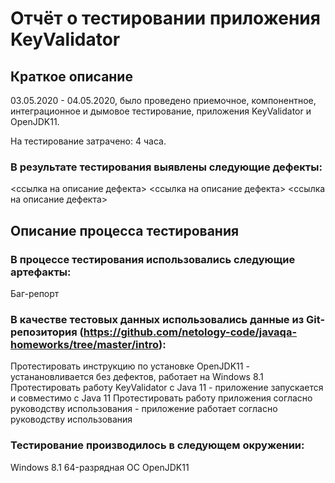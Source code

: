 # Отчёт о тестировании приложения KeyValidator
## Краткое описание
03.05.2020 - 04.05.2020, было проведено приемочное, компонентное, интеграционное и дымовое тестирование, приложения KeyValidator и OpenJDK11.

На тестирование затрачено: 4 часа.

### В результате тестирования выявлены следующие дефекты:

<ссылка на описание дефекта>
<ссылка на описание дефекта>
<ссылка на описание дефекта>

## Описание процесса тестирования

### В процессе тестирования использовались следующие артефакты:

Баг-репорт

### В качестве тестовых данных использовались данные из Git-репозитория (https://github.com/netology-code/javaqa-homeworks/tree/master/intro):

Протестировать инструкцию по установке OpenJDK11 - устанановливается без дефектов, работает на Windows 8.1
Протестировать работу KeyValidator с Java 11 - приложение запускается и совместимо с Java 11 
Протестировать работу приложения согласно руководству использования - приложение работает согласно руководству использования

### Тестирование производилось в следующем окружении:

Windows 8.1 64-разрядная ОС
OpenJDK11